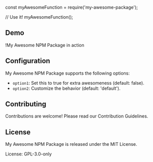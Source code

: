 const myAwesomeFunction = require('my-awesome-package');

// Use it!
myAwesomeFunction();

## Demo

!My Awesome NPM Package in action
## Configuration

My Awesome NPM Package supports the following options:

- `option1`: Set this to true for extra awesomeness (default: false).
- `option2`: Customize the behavior (default: 'default').

## Contributing

Contributions are welcome! Please read our Contribution Guidelines.

## License

My Awesome NPM Package is released under the MIT License.


License: GPL-3.0-only
